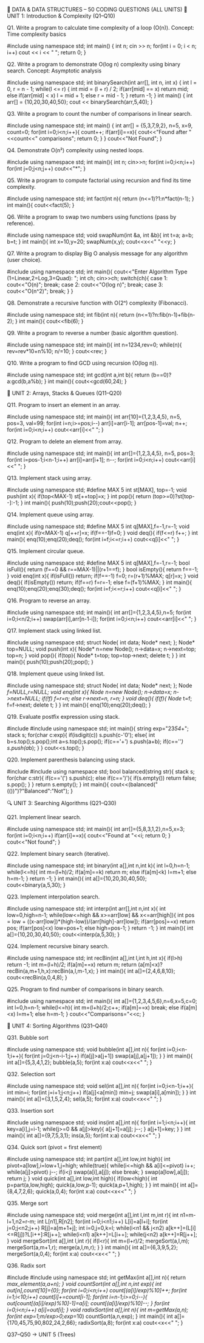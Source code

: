 📘 DATA & DATA STRUCTURES – 50 CODING QUESTIONS (ALL UNITS)
🧩 UNIT 1: Introduction & Complexity (Q1–Q10)

Q1. Write a program to calculate time complexity of a loop (O(n)).
Concept: Time complexity basics

#include <iostream>
using namespace std;
int main() {
    int n; cin >> n;
    for(int i = 0; i < n; i++)
        cout << i << " ";
    return 0;
}


Q2. Write a program to demonstrate O(log n) complexity using binary search.
Concept: Asymptotic analysis

#include <iostream>
using namespace std;
int binarySearch(int arr[], int n, int x) {
    int l = 0, r = n - 1;
    while(l <= r) {
        int mid = (l + r) / 2;
        if(arr[mid] == x) return mid;
        else if(arr[mid] < x) l = mid + 1;
        else r = mid - 1;
    }
    return -1;
}
int main() {
    int arr[] = {10,20,30,40,50};
    cout << binarySearch(arr,5,40);
}


Q3. Write a program to count the number of comparisons in linear search.

#include <iostream>
using namespace std;
int main() {
    int arr[] = {5,3,7,9,2}, n=5, x=9, count=0;
    for(int i=0;i<n;i++){
        count++;
        if(arr[i]==x){
            cout<<"Found after "<<count<<" comparisons";
            return 0;
        }
    }
    cout<<"Not Found";
}


Q4. Demonstrate O(n²) complexity using nested loops.

#include <iostream>
using namespace std;
int main(){
    int n; cin>>n;
    for(int i=0;i<n;i++)
        for(int j=0;j<n;j++)
            cout<<"*";
}


Q5. Write a program to compute factorial using recursion and find its time complexity.

#include <iostream>
using namespace std;
int fact(int n){ return (n<=1)?1:n*fact(n-1); }
int main(){ cout<<fact(5); }


Q6. Write a program to swap two numbers using functions (pass by reference).

#include <iostream>
using namespace std;
void swapNum(int &a, int &b){ int t=a; a=b; b=t; }
int main(){
    int x=10,y=20;
    swapNum(x,y);
    cout<<x<<" "<<y;
}


Q7. Write a program to display Big O analysis message for any algorithm (user choice).

#include <iostream>
using namespace std;
int main(){
    cout<<"Enter Algorithm Type (1=Linear,2=Log,3=Quad): ";
    int ch; cin>>ch;
    switch(ch){
        case 1: cout<<"O(n)"; break;
        case 2: cout<<"O(log n)"; break;
        case 3: cout<<"O(n^2)"; break;
    }
}


Q8. Demonstrate a recursive function with O(2ⁿ) complexity (Fibonacci).

#include <iostream>
using namespace std;
int fib(int n){ return (n<=1)?n:fib(n-1)+fib(n-2); }
int main(){ cout<<fib(6); }


Q9. Write a program to reverse a number (basic algorithm question).

#include <iostream>
using namespace std;
int main(){
    int n=1234,rev=0;
    while(n){ rev=rev*10+n%10; n/=10; }
    cout<<rev;
}


Q10. Write a program to find GCD using recursion (O(log n)).

#include <iostream>
using namespace std;
int gcd(int a,int b){ return (b==0)?a:gcd(b,a%b); }
int main(){ cout<<gcd(60,24); }

🧮 UNIT 2: Arrays, Stacks & Queues (Q11–Q20)

Q11. Program to insert an element in an array.

#include <iostream>
using namespace std;
int main(){
    int arr[10]={1,2,3,4,5}, n=5, pos=3, val=99;
    for(int i=n;i>=pos;i--) arr[i]=arr[i-1];
    arr[pos-1]=val; n++;
    for(int i=0;i<n;i++) cout<<arr[i]<<" ";
}


Q12. Program to delete an element from array.

#include <iostream>
using namespace std;
int main(){
    int arr[]={1,2,3,4,5}, n=5, pos=3;
    for(int i=pos-1;i<n-1;i++) arr[i]=arr[i+1];
    n--;
    for(int i=0;i<n;i++) cout<<arr[i]<<" ";
}


Q13. Implement stack using array.

#include <iostream>
using namespace std;
#define MAX 5
int st[MAX], top=-1;
void push(int x){ if(top<MAX-1) st[++top]=x; }
int pop(){ return (top>=0)?st[top--]:-1; }
int main(){
    push(10);push(20);cout<<pop();
}


Q14. Implement queue using array.

#include <iostream>
using namespace std;
#define MAX 5
int q[MAX],f=-1,r=-1;
void enq(int x){ if(r<MAX-1) q[++r]=x; if(f==-1)f=0; }
void deq(){ if(f<=r) f++; }
int main(){
    enq(10);enq(20);deq();
    for(int i=f;i<=r;i++) cout<<q[i]<<" ";
}


Q15. Implement circular queue.

#include <iostream>
using namespace std;
#define MAX 5
int q[MAX],f=-1,r=-1;
bool isFull(){ return (f==0 && r==MAX-1)||(r+1==f); }
bool isEmpty(){ return f==-1; }
void enq(int x){
    if(isFull()) return;
    if(f==-1) f=0;
    r=(r+1)%MAX; q[r]=x;
}
void deq(){ if(isEmpty()) return; if(f==r) f=r=-1; else f=(f+1)%MAX; }
int main(){
    enq(10);enq(20);enq(30);deq();
    for(int i=f;i<=r;i++) cout<<q[i]<<" ";
}


Q16. Program to reverse an array.

#include <iostream>
using namespace std;
int main(){
    int arr[]={1,2,3,4,5},n=5;
    for(int i=0;i<n/2;i++) swap(arr[i],arr[n-1-i]);
    for(int i=0;i<n;i++) cout<<arr[i]<<" ";
}


Q17. Implement stack using linked list.

#include <iostream>
using namespace std;
struct Node{ int data; Node* next; };
Node* top=NULL;
void push(int x){
    Node* n=new Node(); n->data=x; n->next=top; top=n;
}
void pop(){ if(top){ Node* t=top; top=top->next; delete t; } }
int main(){ push(10);push(20);pop(); }


Q18. Implement queue using linked list.

#include <iostream>
using namespace std;
struct Node{ int data; Node* next; };
Node *f=NULL,*r=NULL;
void enq(int x){
    Node* n=new Node(); n->data=x; n->next=NULL;
    if(!f) f=r=n; else r->next=n, r=n;
}
void deq(){ if(f){ Node* t=f; f=f->next; delete t; } }
int main(){ enq(10);enq(20);deq(); }


Q19. Evaluate postfix expression using stack.

#include <iostream>
#include <stack>
using namespace std;
int main(){
    string exp="23*54*+";
    stack<int> s;
    for(char c:exp){
        if(isdigit(c)) s.push(c-'0');
        else{
            int b=s.top();s.pop();int a=s.top();s.pop();
            if(c=='+') s.push(a+b);
            if(c=='*') s.push(a*b);
        }
    }
    cout<<s.top();
}


Q20. Implement parenthesis balancing using stack.

#include <iostream>
#include <stack>
using namespace std;
bool balanced(string str){
    stack<char> s;
    for(char c:str){
        if(c=='(') s.push(c);
        else if(c==')'){
            if(s.empty()) return false; s.pop();
        }
    }
    return s.empty();
}
int main(){ cout<<(balanced("(())")?"Balanced":"Not"); }

🔍 UNIT 3: Searching Algorithms (Q21–Q30)

Q21. Implement linear search.

#include <iostream>
using namespace std;
int main(){
    int arr[]={5,8,3,1,2},n=5,x=3;
    for(int i=0;i<n;i++)
        if(arr[i]==x){ cout<<"Found at "<<i; return 0; }
    cout<<"Not found";
}


Q22. Implement binary search (iterative).

#include <iostream>
using namespace std;
int binary(int a[],int n,int k){
    int l=0,h=n-1;
    while(l<=h){
        int m=(l+h)/2;
        if(a[m]==k) return m;
        else if(a[m]<k) l=m+1;
        else h=m-1;
    } return -1;
}
int main(){
    int a[]={10,20,30,40,50};
    cout<<binary(a,5,30);
}


Q23. Implement interpolation search.

#include <iostream>
using namespace std;
int interp(int arr[],int n,int x){
    int low=0,high=n-1;
    while(low<=high && x>=arr[low] && x<=arr[high]){
        int pos = low + ((x-arr[low])*(high-low))/(arr[high]-arr[low]);
        if(arr[pos]==x) return pos;
        if(arr[pos]<x) low=pos+1;
        else high=pos-1;
    } return -1;
}
int main(){
    int a[]={10,20,30,40,50};
    cout<<interp(a,5,30);
}


Q24. Implement recursive binary search.

#include <iostream>
using namespace std;
int recBin(int a[],int l,int h,int x){
    if(l>h) return -1;
    int m=(l+h)/2;
    if(a[m]==x) return m;
    return (a[m]<x)?recBin(a,m+1,h,x):recBin(a,l,m-1,x);
}
int main(){
    int a[]={2,4,6,8,10};
    cout<<recBin(a,0,4,8);
}


Q25. Program to find number of comparisons in binary search.

#include <iostream>
using namespace std;
int main(){
    int a[]={1,2,3,4,5,6},n=6,x=5,c=0;
    int l=0,h=n-1;
    while(l<=h){
        int m=(l+h)/2;c++;
        if(a[m]==x) break;
        else if(a[m]<x) l=m+1;
        else h=m-1;
    }
    cout<<"Comparisons="<<c;
}

🔄 UNIT 4: Sorting Algorithms (Q31–Q40)

Q31. Bubble sort

#include <iostream>
using namespace std;
void bubble(int a[],int n){
    for(int i=0;i<n-1;i++){
        for(int j=0;j<n-i-1;j++)
            if(a[j]>a[j+1]) swap(a[j],a[j+1]);
    }
}
int main(){
    int a[]={5,3,4,1,2};
    bubble(a,5);
    for(int x:a) cout<<x<<" ";
}


Q32. Selection sort

#include <iostream>
using namespace std;
void sel(int a[],int n){
    for(int i=0;i<n-1;i++){
        int min=i;
        for(int j=i+1;j<n;j++)
            if(a[j]<a[min]) min=j;
        swap(a[i],a[min]);
    }
}
int main(){
    int a[]={3,1,5,2,4};
    sel(a,5);
    for(int x:a) cout<<x<<" ";
}


Q33. Insertion sort

#include <iostream>
using namespace std;
void ins(int a[],int n){
    for(int i=1;i<n;i++){
        int key=a[i],j=i-1;
        while(j>=0 && a[j]>key){
            a[j+1]=a[j]; j--;
        }
        a[j+1]=key;
    }
}
int main(){
    int a[]={9,7,5,3,1};
    ins(a,5);
    for(int x:a) cout<<x<<" ";
}


Q34. Quick sort (pivot = first element)

#include <iostream>
using namespace std;
int part(int a[],int low,int high){
    int pivot=a[low],i=low+1,j=high;
    while(true){
        while(i<=high && a[i]<=pivot) i++;
        while(a[j]>pivot) j--;
        if(i<j) swap(a[i],a[j]);
        else break;
    }
    swap(a[low],a[j]);
    return j;
}
void quick(int a[],int low,int high){
    if(low<high){
        int p=part(a,low,high);
        quick(a,low,p-1);
        quick(a,p+1,high);
    }
}
int main(){
    int a[]={8,4,7,2,6};
    quick(a,0,4);
    for(int x:a) cout<<x<<" ";
}


Q35. Merge sort

#include <iostream>
using namespace std;
void merge(int a[],int l,int m,int r){
    int n1=m-l+1,n2=r-m;
    int L[n1],R[n2];
    for(int i=0;i<n1;i++) L[i]=a[l+i];
    for(int j=0;j<n2;j++) R[j]=a[m+1+j];
    int i=0,j=0,k=l;
    while(i<n1 && j<n2)
        a[k++]=(L[i]<=R[j])?L[i++]:R[j++];
    while(i<n1) a[k++]=L[i++];
    while(j<n2) a[k++]=R[j++];
}
void mergeSort(int a[],int l,int r){
    if(l<r){
        int m=(l+r)/2;
        mergeSort(a,l,m);
        mergeSort(a,m+1,r);
        merge(a,l,m,r);
    }
}
int main(){
    int a[]={6,3,9,5,2};
    mergeSort(a,0,4);
    for(int x:a) cout<<x<<" ";
}


Q36. Radix sort

#include <iostream>
#include <algorithm>
using namespace std;
int getMax(int a[],int n){
    return *max_element(a,a+n);
}
void countSort(int a[],int n,int exp){
    int out[n],count[10]={0};
    for(int i=0;i<n;i++) count[(a[i]/exp)%10]++;
    for(int i=1;i<10;i++) count[i]+=count[i-1];
    for(int i=n-1;i>=0;i--){
        out[count[(a[i]/exp)%10]-1]=a[i];
        count[(a[i]/exp)%10]--;
    }
    for(int i=0;i<n;i++) a[i]=out[i];
}
void radixSort(int a[],int n){
    int m=getMax(a,n);
    for(int exp=1;m/exp>0;exp*=10) countSort(a,n,exp);
}
int main(){
    int a[]={170,45,75,90,802,24,2,66};
    radixSort(a,8);
    for(int x:a) cout<<x<<" ";
}


Q37–Q50 → UNIT 5 (Trees)
